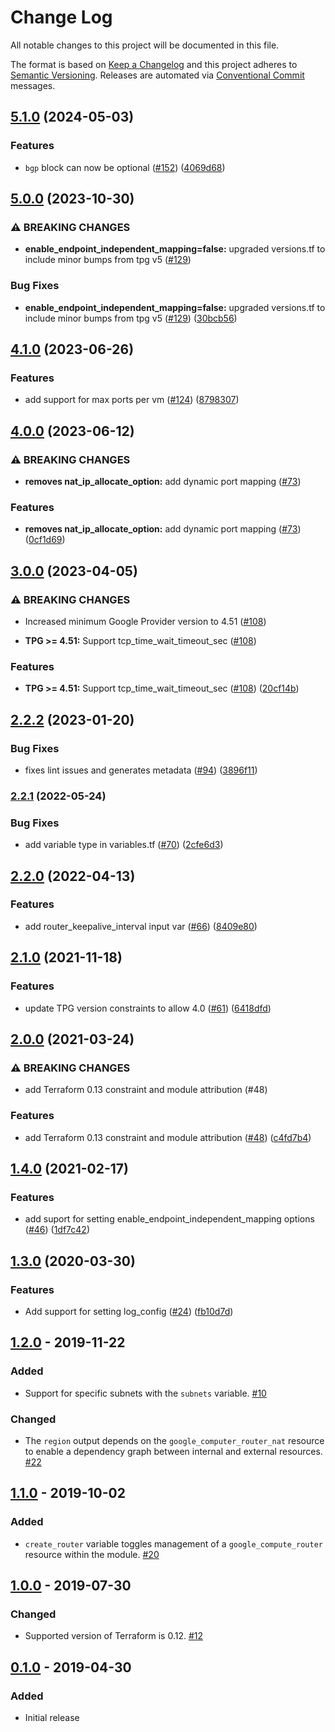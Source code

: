 # Change Log

All notable changes to this project will be documented in this file.

The format is based on [Keep a Changelog](http://keepachangelog.com/) and this
project adheres to [Semantic Versioning](http://semver.org/).
Releases are automated via [Conventional Commit](https://www.conventionalcommits.org/) messages.

## [5.1.0](https://github.com/terraform-google-modules/terraform-google-cloud-nat/compare/v5.0.0...v5.1.0) (2024-05-03)


### Features

* `bgp` block can now be optional ([#152](https://github.com/terraform-google-modules/terraform-google-cloud-nat/issues/152)) ([4069d68](https://github.com/terraform-google-modules/terraform-google-cloud-nat/commit/4069d68374526e039912dd70b2613206438e0d0e))

## [5.0.0](https://github.com/terraform-google-modules/terraform-google-cloud-nat/compare/v4.1.0...v5.0.0) (2023-10-30)


### ⚠ BREAKING CHANGES

* **enable_endpoint_independent_mapping=false:** upgraded versions.tf to include minor bumps from tpg v5 ([#129](https://github.com/terraform-google-modules/terraform-google-cloud-nat/issues/129))

### Bug Fixes

* **enable_endpoint_independent_mapping=false:** upgraded versions.tf to include minor bumps from tpg v5 ([#129](https://github.com/terraform-google-modules/terraform-google-cloud-nat/issues/129)) ([30bcb56](https://github.com/terraform-google-modules/terraform-google-cloud-nat/commit/30bcb56e1e8994e0d14b2b4cd79941d432a0a891))

## [4.1.0](https://github.com/terraform-google-modules/terraform-google-cloud-nat/compare/v4.0.0...v4.1.0) (2023-06-26)


### Features

* add support for max ports per vm ([#124](https://github.com/terraform-google-modules/terraform-google-cloud-nat/issues/124)) ([8798307](https://github.com/terraform-google-modules/terraform-google-cloud-nat/commit/87983071598c0bf0625efcd0fc4c6628dc803118))

## [4.0.0](https://github.com/terraform-google-modules/terraform-google-cloud-nat/compare/v3.0.0...v4.0.0) (2023-06-12)


### ⚠ BREAKING CHANGES

* **removes nat_ip_allocate_option:** add dynamic port mapping ([#73](https://github.com/terraform-google-modules/terraform-google-cloud-nat/issues/73))

### Features

* **removes nat_ip_allocate_option:** add dynamic port mapping ([#73](https://github.com/terraform-google-modules/terraform-google-cloud-nat/issues/73)) ([0cf1d69](https://github.com/terraform-google-modules/terraform-google-cloud-nat/commit/0cf1d697e55153f46e58bd2cd9e518d9ad55ae36))

## [3.0.0](https://github.com/terraform-google-modules/terraform-google-cloud-nat/compare/v2.2.2...v3.0.0) (2023-04-05)


### ⚠ BREAKING CHANGES

* Increased minimum Google Provider version to 4.51 ([#108](https://github.com/terraform-google-modules/terraform-google-cloud-nat/issues/108))

* **TPG >= 4.51:** Support tcp_time_wait_timeout_sec ([#108](https://github.com/terraform-google-modules/terraform-google-cloud-nat/issues/108))

### Features

* **TPG >= 4.51:** Support tcp_time_wait_timeout_sec ([#108](https://github.com/terraform-google-modules/terraform-google-cloud-nat/issues/108)) ([20cf14b](https://github.com/terraform-google-modules/terraform-google-cloud-nat/commit/20cf14bc4466cde142229be3173faa65dbcb81a5))

## [2.2.2](https://github.com/terraform-google-modules/terraform-google-cloud-nat/compare/v2.2.1...v2.2.2) (2023-01-20)


### Bug Fixes

* fixes lint issues and generates metadata ([#94](https://github.com/terraform-google-modules/terraform-google-cloud-nat/issues/94)) ([3896f11](https://github.com/terraform-google-modules/terraform-google-cloud-nat/commit/3896f113bcca73d4d2df9d17f829e51f3ef8f441))

### [2.2.1](https://github.com/terraform-google-modules/terraform-google-cloud-nat/compare/v2.2.0...v2.2.1) (2022-05-24)


### Bug Fixes

* add variable type in variables.tf ([#70](https://github.com/terraform-google-modules/terraform-google-cloud-nat/issues/70)) ([2cfe6d3](https://github.com/terraform-google-modules/terraform-google-cloud-nat/commit/2cfe6d326f19deaa901d97f225d608bc359d77d4))

## [2.2.0](https://github.com/terraform-google-modules/terraform-google-cloud-nat/compare/v2.1.0...v2.2.0) (2022-04-13)


### Features

* add router_keepalive_interval input var ([#66](https://github.com/terraform-google-modules/terraform-google-cloud-nat/issues/66)) ([8409e80](https://github.com/terraform-google-modules/terraform-google-cloud-nat/commit/8409e802dbda17ba4cadadc30687944af1955149))

## [2.1.0](https://www.github.com/terraform-google-modules/terraform-google-cloud-nat/compare/v2.0.0...v2.1.0) (2021-11-18)


### Features

* update TPG version constraints to allow 4.0 ([#61](https://www.github.com/terraform-google-modules/terraform-google-cloud-nat/issues/61)) ([6418dfd](https://www.github.com/terraform-google-modules/terraform-google-cloud-nat/commit/6418dfd1a6898578e03c8a65fe514e617aab7513))

## [2.0.0](https://www.github.com/terraform-google-modules/terraform-google-cloud-nat/compare/v1.4.0...v2.0.0) (2021-03-24)


### ⚠ BREAKING CHANGES

* add Terraform 0.13 constraint and module attribution (#48)

### Features

* add Terraform 0.13 constraint and module attribution ([#48](https://www.github.com/terraform-google-modules/terraform-google-cloud-nat/issues/48)) ([c4fd7b4](https://www.github.com/terraform-google-modules/terraform-google-cloud-nat/commit/c4fd7b4c8ac5777675d2880dac4169367de5d61f))

## [1.4.0](https://www.github.com/terraform-google-modules/terraform-google-cloud-nat/compare/v1.3.0...v1.4.0) (2021-02-17)


### Features

* add suport for setting enable_endpoint_independent_mapping options ([#46](https://www.github.com/terraform-google-modules/terraform-google-cloud-nat/issues/46)) ([1df7c42](https://www.github.com/terraform-google-modules/terraform-google-cloud-nat/commit/1df7c4251519e3536169f82a6986a57b124c1dd7))

## [1.3.0](https://www.github.com/terraform-google-modules/terraform-google-cloud-nat/compare/v1.2.0...v1.3.0) (2020-03-30)


### Features

* Add support for setting log_config ([#24](https://www.github.com/terraform-google-modules/terraform-google-cloud-nat/issues/24)) ([fb10d7d](https://www.github.com/terraform-google-modules/terraform-google-cloud-nat/commit/fb10d7d834ac0aa707183589d9b9bf4f4feda3c8))


## [1.2.0] - 2019-11-22

### Added

- Support for specific subnets with the `subnets` variable. [#10]

### Changed

- The `region` output depends on the `google_computer_router_nat` resource to enable a dependency graph between internal and
  external resources. [#22]

## [1.1.0] - 2019-10-02

### Added

- `create_router` variable toggles management of a `google_compute_router`
  resource within the module. [#20]

## [1.0.0] - 2019-07-30

### Changed

- Supported version of Terraform is 0.12. [#12]

## [0.1.0] - 2019-04-30

### Added

- Initial release

[Unreleased]: https://github.com/terraform-google-modules/terraform-google-cloud-nat/compare/v1.2.0...HEAD
[1.2.0]: https://github.com/terraform-google-modules/terraform-google-cloud-nat/compare/v1.1.0...v1.2.0
[1.1.0]: https://github.com/terraform-google-modules/terraform-google-cloud-nat/compare/v1.0.0...v1.1.0
[1.0.0]: https://github.com/terraform-google-modules/terraform-google-cloud-nat/compare/v0.1.0...v1.0.0
[0.1.0]: https://github.com/terraform-google-modules/terraform-google-cloud-nat/releases/tag/v0.1.0

[#22]: https://github.com/terraform-google-modules/terraform-google-cloud-nat/issues/22
[#20]: https://github.com/terraform-google-modules/terraform-google-cloud-nat/pull/20
[#12]: https://github.com/terraform-google-modules/terraform-google-cloud-nat/pull/12
[#10]: https://github.com/terraform-google-modules/terraform-google-cloud-nat/issues/10
